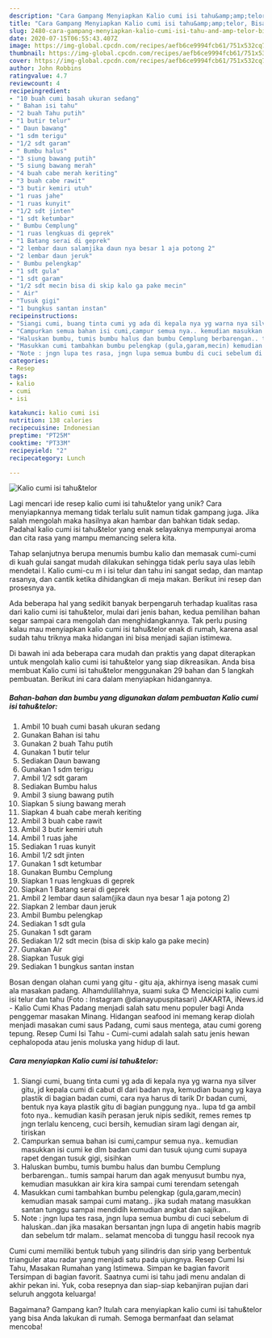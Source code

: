 ```yaml
---
description: "Cara Gampang Menyiapkan Kalio cumi isi tahu&amp;amp;telor, Bisa Manjain Lidah"
title: "Cara Gampang Menyiapkan Kalio cumi isi tahu&amp;amp;telor, Bisa Manjain Lidah"
slug: 2480-cara-gampang-menyiapkan-kalio-cumi-isi-tahu-and-amp-telor-bisa-manjain-lidah
date: 2020-07-15T06:55:43.407Z
image: https://img-global.cpcdn.com/recipes/aefb6ce9994fcb61/751x532cq70/kalio-cumi-isi-tahutelor-foto-resep-utama.jpg
thumbnail: https://img-global.cpcdn.com/recipes/aefb6ce9994fcb61/751x532cq70/kalio-cumi-isi-tahutelor-foto-resep-utama.jpg
cover: https://img-global.cpcdn.com/recipes/aefb6ce9994fcb61/751x532cq70/kalio-cumi-isi-tahutelor-foto-resep-utama.jpg
author: John Robbins
ratingvalue: 4.7
reviewcount: 4
recipeingredient:
- "10 buah cumi basah ukuran sedang"
- " Bahan isi tahu"
- "2 buah Tahu putih"
- "1 butir telur"
- " Daun bawang"
- "1 sdm terigu"
- "1/2 sdt garam"
- " Bumbu halus"
- "3 siung bawang putih"
- "5 siung bawang merah"
- "4 buah cabe merah keriting"
- "3 buah cabe rawit"
- "3 butir kemiri utuh"
- "1 ruas jahe"
- "1 ruas kunyit"
- "1/2 sdt jinten"
- "1 sdt ketumbar"
- " Bumbu Cemplung"
- "1 ruas lengkuas di geprek"
- "1 Batang serai di geprek"
- "2 lembar daun salamjika daun nya besar 1 aja potong 2"
- "2 lembar daun jeruk"
- " Bumbu pelengkap"
- "1 sdt gula"
- "1 sdt garam"
- "1/2 sdt mecin bisa di skip kalo ga pake mecin"
- " Air"
- "Tusuk gigi"
- "1 bungkus santan instan"
recipeinstructions:
- "Siangi cumi, buang tinta cumi yg ada di kepala nya yg warna nya silver gitu, jd kepala cumi di cabut dl dari badan nya, kemudian buang yg kaya plastik di bagian badan cumi, cara nya harus di tarik Dr badan cumi, bentuk nya kaya plastik gitu di bagian punggung nya.. lupa td ga ambil foto nya.. kemudian kasih perasan jeruk nipis sedikit, remes remes tp jngn terlalu kenceng, cuci bersih, kemudian siram lagi dengan air, tiriskan"
- "Campurkan semua bahan isi cumi,campur semua nya.. kemudian masukkan isi cumi ke dlm badan cumi dan tusuk ujung cumi supaya rapet dengan tusuk gigi, sisihkan"
- "Haluskan bumbu, tumis bumbu halus dan bumbu Cemplung berbarengan.. tumis sampai harum dan agak menyusut bumbu nya, kemudian masukkan air kira kira sampai cumi terendam setengah"
- "Masukkan cumi tambahkan bumbu pelengkap (gula,garam,mecin) kemudian masak sampai cumi matang.. jika sudah matang masukkan santan tunggu sampai mendidih kemudian angkat dan sajikan.."
- "Note : jngn lupa tes rasa, jngn lupa semua bumbu di cuci sebelum di haluskan..dan jika masakan bersantan jngn lupa di angetin habis magrib dan sebelum tdr malam.. selamat mencoba di tunggu hasil recook nya"
categories:
- Resep
tags:
- kalio
- cumi
- isi

katakunci: kalio cumi isi 
nutrition: 138 calories
recipecuisine: Indonesian
preptime: "PT25M"
cooktime: "PT33M"
recipeyield: "2"
recipecategory: Lunch

---
```



![Kalio cumi isi tahu&amp;telor](https://img-global.cpcdn.com/recipes/aefb6ce9994fcb61/751x532cq70/kalio-cumi-isi-tahutelor-foto-resep-utama.jpg)

Lagi mencari ide resep kalio cumi isi tahu&amp;telor yang unik? Cara menyiapkannya memang tidak terlalu sulit namun tidak gampang juga. Jika salah mengolah maka hasilnya akan hambar dan bahkan tidak sedap. Padahal kalio cumi isi tahu&amp;telor yang enak selayaknya mempunyai aroma dan cita rasa yang mampu memancing selera kita.

Tahap selanjutnya berupa menumis bumbu kalio dan memasak cumi-cumi di kuah gulai sangat mudah dilakukan sehingga tidak perlu saya ulas lebih mendetai l. Kalio cumi-cu m i isi telur dan tahu ini sangat sedap, dan mantap rasanya, dan cantik ketika dihidangkan di meja makan. Berikut ini resep dan prosesnya ya.

Ada beberapa hal yang sedikit banyak berpengaruh terhadap kualitas rasa dari kalio cumi isi tahu&amp;telor, mulai dari jenis bahan, kedua pemilihan bahan segar sampai cara mengolah dan menghidangkannya. Tak perlu pusing kalau mau menyiapkan kalio cumi isi tahu&amp;telor enak di rumah, karena asal sudah tahu triknya maka hidangan ini bisa menjadi sajian istimewa.


Di bawah ini ada beberapa cara mudah dan praktis yang dapat diterapkan untuk mengolah kalio cumi isi tahu&amp;telor yang siap dikreasikan. Anda bisa membuat Kalio cumi isi tahu&amp;telor menggunakan 29 bahan dan 5 langkah pembuatan. Berikut ini cara dalam menyiapkan hidangannya.

<!--inarticleads1-->

##### Bahan-bahan dan bumbu yang digunakan dalam pembuatan Kalio cumi isi tahu&amp;telor:

1. Ambil 10 buah cumi basah ukuran sedang
1. Gunakan  Bahan isi tahu
1. Gunakan 2 buah Tahu putih
1. Gunakan 1 butir telur
1. Sediakan  Daun bawang
1. Gunakan 1 sdm terigu
1. Ambil 1/2 sdt garam
1. Sediakan  Bumbu halus
1. Ambil 3 siung bawang putih
1. Siapkan 5 siung bawang merah
1. Siapkan 4 buah cabe merah keriting
1. Ambil 3 buah cabe rawit
1. Ambil 3 butir kemiri utuh
1. Ambil 1 ruas jahe
1. Sediakan 1 ruas kunyit
1. Ambil 1/2 sdt jinten
1. Gunakan 1 sdt ketumbar
1. Gunakan  Bumbu Cemplung
1. Siapkan 1 ruas lengkuas di geprek
1. Siapkan 1 Batang serai di geprek
1. Ambil 2 lembar daun salam(jika daun nya besar 1 aja potong 2)
1. Siapkan 2 lembar daun jeruk
1. Ambil  Bumbu pelengkap
1. Sediakan 1 sdt gula
1. Gunakan 1 sdt garam
1. Sediakan 1/2 sdt mecin (bisa di skip kalo ga pake mecin)
1. Gunakan  Air
1. Siapkan Tusuk gigi
1. Sediakan 1 bungkus santan instan


Bosan dengan olahan cumi yang gitu - gitu aja, akhirnya iseng masak cumi ala masakan padang. Alhamdulillahnya, suami suka 😊 Mencicipi kalio cumi isi telur dan tahu (Foto : Instagram @dianayupuspitasari) JAKARTA, iNews.id - Kalio Cumi Khas Padang menjadi salah satu menu populer bagi Anda penggemar masakan Minang. Hidangan seafood ini memang kerap diolah menjadi masakan cumi saus Padang, cumi saus mentega, atau cumi goreng tepung. Resep Cumi Isi Tahu - Cumi-cumi adalah salah satu jenis hewan cephalopoda atau jenis moluska yang hidup di laut. 

<!--inarticleads2-->

##### Cara menyiapkan Kalio cumi isi tahu&amp;telor:

1. Siangi cumi, buang tinta cumi yg ada di kepala nya yg warna nya silver gitu, jd kepala cumi di cabut dl dari badan nya, kemudian buang yg kaya plastik di bagian badan cumi, cara nya harus di tarik Dr badan cumi, bentuk nya kaya plastik gitu di bagian punggung nya.. lupa td ga ambil foto nya.. kemudian kasih perasan jeruk nipis sedikit, remes remes tp jngn terlalu kenceng, cuci bersih, kemudian siram lagi dengan air, tiriskan
1. Campurkan semua bahan isi cumi,campur semua nya.. kemudian masukkan isi cumi ke dlm badan cumi dan tusuk ujung cumi supaya rapet dengan tusuk gigi, sisihkan
1. Haluskan bumbu, tumis bumbu halus dan bumbu Cemplung berbarengan.. tumis sampai harum dan agak menyusut bumbu nya, kemudian masukkan air kira kira sampai cumi terendam setengah
1. Masukkan cumi tambahkan bumbu pelengkap (gula,garam,mecin) kemudian masak sampai cumi matang.. jika sudah matang masukkan santan tunggu sampai mendidih kemudian angkat dan sajikan..
1. Note : jngn lupa tes rasa, jngn lupa semua bumbu di cuci sebelum di haluskan..dan jika masakan bersantan jngn lupa di angetin habis magrib dan sebelum tdr malam.. selamat mencoba di tunggu hasil recook nya


Cumi cumi memiliki bentuk tubuh yang silindris dan sirip yang berbentuk trianguler atau radar yang menjadi satu pada ujungnya. Resep Cumi Isi Tahu, Masakan Rumahan yang Istimewa. Simpan ke bagian favorit Tersimpan di bagian favorit. Saatnya cumi isi tahu jadi menu andalan di akhir pekan ini. Yuk, coba resepnya dan siap-siap kebanjiran pujian dari seluruh anggota keluarga! 

Bagaimana? Gampang kan? Itulah cara menyiapkan kalio cumi isi tahu&amp;telor yang bisa Anda lakukan di rumah. Semoga bermanfaat dan selamat mencoba!
